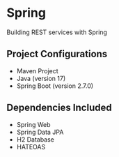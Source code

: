 # Spring
Building REST services with Spring

## Project Configurations
- Maven Project
- Java (version 17)
- Spring Boot (version 2.7.0)

## Dependencies Included
- Spring Web
- Spring Data JPA
- H2 Database
- HATEOAS
